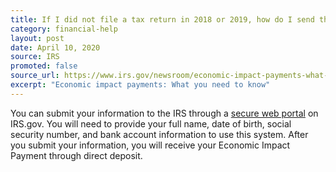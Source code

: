 ```yaml
---
title: If I did not file a tax return in 2018 or 2019, how do I send the IRS my banking information so I can receive an Economic Impact Payment?
category: financial-help
layout: post
date: April 10, 2020
source: IRS
promoted: false
source_url: https://www.irs.gov/newsroom/economic-impact-payments-what-you-need-to-know
excerpt: "Economic impact payments: What you need to know"
---
```


You can submit your information to the IRS through a [secure web portal](https://www.irs.gov/coronavirus/non-filers-enter-payment-info-here) on IRS.gov. You will need to provide your full name, date of birth, social security number, and bank account information to use this system. After you submit your information, you will receive your Economic Impact Payment through direct deposit.